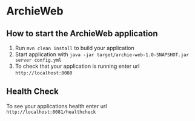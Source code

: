 # ArchieWeb

How to start the ArchieWeb application
---

1. Run `mvn clean install` to build your application
1. Start application with `java -jar target/archie-web-1.0-SNAPSHOT.jar server config.yml`
1. To check that your application is running enter url `http://localhost:8080`

Health Check
---

To see your applications health enter url `http://localhost:8081/healthcheck`
